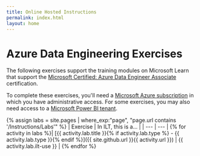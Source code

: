 ```yaml
---
title: Online Hosted Instructions
permalink: index.html
layout: home
---
```


# Azure Data Engineering Exercises

The following exercises support the training modules on Microsoft Learn that support the [Microsoft Certified: Azure Data Engineer Associate](https://learn.microsoft.com/certifications/azure-data-engineer/) certification.

To complete these exercises, you'll need a [Microsoft Azure subscription](https://azure.microsoft.com/free) in which you have administrative access. For some exercises, you may also need access to a [Microsoft Power BI tenant](https://learn.microsoft.com/power-bi/fundamentals/service-self-service-signup-for-power-bi).

{% assign labs = site.pages | where_exp:"page", "page.url contains '/Instructions/Labs'" %}
| Exercise | In ILT, this is a... |
| --- | --- |
{% for activity in labs  %}| [{{ activity.lab.title }}{% if activity.lab.type %} - {{ activity.lab.type }}{% endif %}]({{ site.github.url }}{{ activity.url }}) | {{ activity.lab.ilt-use }} |
{% endfor %}
